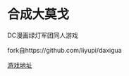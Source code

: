 # 合成大莫戈

DC漫画绿灯军团同人游戏

fork自https://github.com/liyupi/daxigua

[游戏地址](atomic-6gy4joax4594fd5f-1304897194.tcloudbaseapp.com)